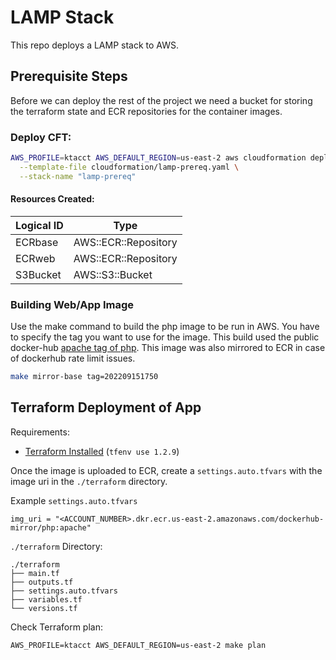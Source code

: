 # LAMP Stack

This repo deploys a LAMP stack to AWS.

## Prerequisite Steps

Before we can deploy the rest of the project we need a bucket for storing the terraform state and ECR repositories for the container images.

### Deploy CFT:

```bash
AWS_PROFILE=ktacct AWS_DEFAULT_REGION=us-east-2 aws cloudformation deploy \
  --template-file cloudformation/lamp-prereq.yaml \
  --stack-name "lamp-prereq"
```

#### Resources Created:
| Logical ID | Type |
| --- | ----------- |
| ECRbase | AWS::ECR::Repository |
| ECRweb | AWS::ECR::Repository |
| S3Bucket | AWS::S3::Bucket |


### Building Web/App Image

Use the make command to build the php image to be run in AWS. You have to specify the tag you want to use for the image.
This build used the public docker-hub [apache tag of php](https://hub.docker.com/layers/library/php/apache/images/sha256-db79535bf6fc6ed888d3f99cd406a42f5aa7fa1a874e0807abbd5ca5ae6fd95a?context=explore). This image was also mirrored to ECR in case of dockerhub rate limit issues.


```bash
make mirror-base tag=202209151750
```

## Terraform Deployment of App

Requirements:
  - [Terraform Installed](https://github.com/tfutils/tfenv) (`tfenv use 1.2.9`)

Once the image is uploaded to ECR, create a `settings.auto.tfvars` with the image uri in the `./terraform` directory.

Example `settings.auto.tfvars`
```hcl
img_uri = "<ACCOUNT_NUMBER>.dkr.ecr.us-east-2.amazonaws.com/dockerhub-mirror/php:apache"
```
`./terraform` Directory:
```
./terraform
├── main.tf
├── outputs.tf
├── settings.auto.tfvars
├── variables.tf
└── versions.tf
```

Check Terraform plan:
```
AWS_PROFILE=ktacct AWS_DEFAULT_REGION=us-east-2 make plan
```
